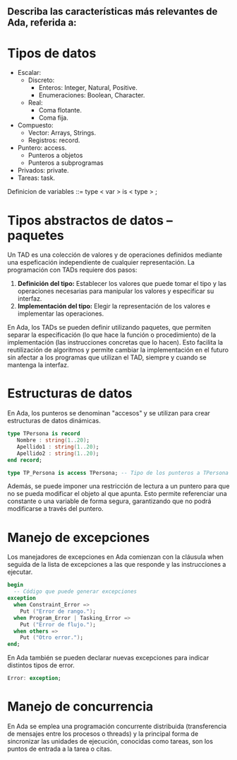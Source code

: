 ## Describa las características más relevantes de Ada, referida a:

# Tipos de datos

- Escalar:
  - Discreto:
    - Enteros: Integer, Natural, Positive.
    - Enumeraciones: Boolean, Character.
  - Real:
    - Coma flotante.
    - Coma fija.
- Compuesto:
  - Vector: Arrays, Strings.
  - Registros: record.
- Puntero: access.
  - Punteros a objetos
  - Punteros a subprogramas
- Privados: private.
- Tareas: task.

Definicion de variables ::= type < var > is < type > ;

# Tipos abstractos de datos – paquetes

Un TAD es una colección de valores y de operaciones definidos mediante una espeficación independiente de cualquier representación. La programación con TADs requiere dos pasos:
1. **Definición del tipo:** Establecer los valores que puede tomar el tipo y las operaciones necesarias para manipular los valores y especificar su interfaz.
2. **Implementación del tipo:** Elegir la representación de los valores e implementar las operaciones.

En Ada, los TADs se pueden definir utilizando paquetes, que permiten separar la especificación (lo que hace la función o procedimiento) de la implementación (las instrucciones concretas que lo hacen). Esto facilita la reutilización de algoritmos y permite cambiar la implementación en el futuro sin afectar a los programas que utilizan el TAD, siempre y cuando se mantenga la interfaz.

# Estructuras de datos

En Ada, los punteros se denominan "accesos" y se utilizan para crear estructuras de datos dinámicas.
```ada
type TPersona is record
   Nombre : string(1..20);
   Apellido1 : string(1..20);
   Apellido2 : string(1..20);
end record;

type TP_Persona is access TPersona; -- Tipo de los punteros a TPersona dinámicos
```
Además, se puede imponer una restricción de lectura a un puntero para que no se pueda modificar el objeto al que apunta. Esto permite referenciar una constante o una variable de forma segura, garantizando que no podrá modificarse a través del puntero.

# Manejo de excepciones

Los manejadores de excepciones en Ada comienzan con la cláusula when seguida de la lista de excepciones a las que responde y las instrucciones a ejecutar.
```ada
begin
  -- Código que puede generar excepciones
exception
  when Constraint_Error =>
    Put ("Error de rango.");
  when Program_Error | Tasking_Error =>
    Put ("Error de flujo.");
  when others =>
    Put ("Otro error.");
end;
```

En Ada también se pueden declarar nuevas excepciones para indicar distintos tipos de error. 
```ada
Error: exception;
```
# Manejo de concurrencia

En Ada se emplea una programación concurrente distribuida (transferencia de mensajes entre los procesos o threads) y la principal forma de sincronizar las unidades de ejecución, conocidas como tareas, son los puntos de entrada a la tarea o citas.

